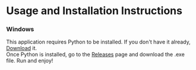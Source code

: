 # Usage and Installation Instructions

### Windows
This application requires Python to be installed. If you don't have it already, [Download](https://www.python.org/downloads/release/python-373/#article-header "Downloads page") it.\
Once Python is installed, go to the [Releases](https://github.com/coolkiwiii/batteryreminder/releases "Releases") page and download the .exe file. Run and enjoy!
